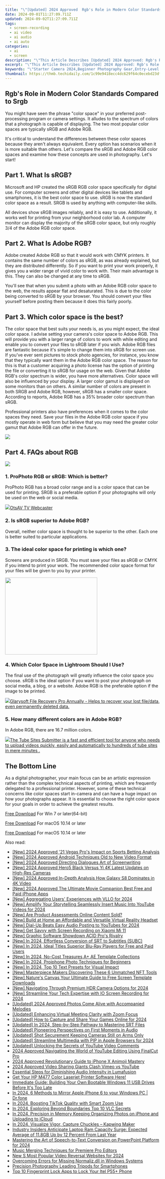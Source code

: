 ```yaml
---
title: "\"[Updated] 2024 Approved  Rgb's Role in Modern Color Standards Compared to Srgb\""
date: 2024-09-01T11:27:09.711Z
updated: 2024-09-02T11:27:09.711Z
tags: 
  - screen-recording
  - ai video
  - ai audio
  - ai auto
categories: 
  - ai
  - screen
description: "\"This Article Describes [Updated] 2024 Approved: Rgb's Role in Modern Color Standards Compared to Srgb\""
excerpt: "\"This Article Describes [Updated] 2024 Approved: Rgb's Role in Modern Color Standards Compared to Srgb\""
keywords: "\"Starter Camera 2024,Beginner Photography Gear,Entry-Level Cameras,Start Photography 2024,Budget DSLRs 2024,Compact Mirrorless 2024,Affordable Digital SLR\""
thumbnail: https://thmb.techidaily.com/1c99e9418ecc4dc629f64c0ecebd23df13aefb6fa3c20ff530d506800c2c3a64.jpg
---
```


## Rgb's Role in Modern Color Standards Compared to Srgb

You might have seen the phrase "color space" in your preferred post-processing program or camera settings. It alludes to the spectrum of colors that a photograph is capable of displaying. The two most popular color spaces are typically sRGB and Adobe RGB.

It's critical to understand the differences between these color spaces because they aren't always equivalent. Every option has scenarios when it is more suitable than others. Let's compare the sRGB and Adobe RGB color spaces and examine how these concepts are used in photography. Let's start!

## Part 1\. What Is sRGB?

Microsoft and HP created the sRGB RGB color space specifically for digital use. For computer screens and other digital devices like tablets and smartphones, it is the best color space to use. sRGB is now the standard color space as a result. SRGB is used by anything with computer-like skills.

All devices show sRGB images reliably, and it is easy to use. Additionally, it works well for printing from your neighborhood color lab. A computer monitor can display the majority of the sRGB color space, but only roughly 3/4 of the Adobe RGB color space.

## Part 2\. What Is Adobe RGB?

Adobe created Adobe RGB so that it would work with CMYK printers. It contains the same number of colors as sRGB, as was already explained, but they are distributed differently. So if you want to print your work properly, it gives you a wider range of vivid color to work with. Their main advantage is this. They can also be changed at any time to sRGB.

You'll see that when you submit a photo with an Adobe RGB color space to the web, the results appear flat and desaturated. This is due to the color being converted to sRGB by your browser. You should convert your files yourself before posting them because it does this fairly poorly.

## Part 3\. Which color space is the best?

The color space that best suits your needs is, as you might expect, the ideal color space. I advise setting your camera's color space to Adobe RGB. This will provide you with a larger range of colors to work with while editing and enable you to convert your files to sRGB later if you wish. Adobe RGB files are fantastic because it's simple to change them into sRGB for screen use. If you've ever sent pictures to stock photo agencies, for instance, you know that they typically want them in the Adobe RGB color space. The reason for this is that a customer acquiring a photo license has the option of printing the file or converting it to sRGB for usage on the web. Given that Adobe RGB's color spectrum is wider, you have more alternatives. Color space will also be influenced by your display. A larger color gamut is displayed on some monitors than on others. A similar number of colors are present in both SRGB and Adobe RGB, however, sRGB has a smaller color space. According to reports, Adobe RGB has a 35% broader color spectrum than sRGB.

Professional printers also have preferences when it comes to the color spaces they need. Save your files in the Adobe RGB color space if you mostly operate in web form but believe that you may need the greater color gamut that Adobe RGB can offer in the future.

<!-- affiliate ads begin -->
<a href="https://secure.2checkout.com/order/checkout.php?PRODS=45152835&QTY=1&AFFILIATE=108875&CART=1"><img src="https://download.terabyteunlimited.com/banners/ad_800x450_d.jpg" border="0"></a>
<!-- affiliate ads end -->
## Part 4\. FAQs about RGB

<!-- affiliate ads begin -->
<a href="https://store.revouninstaller.com/order/checkout.php?PRODS=28010250&QTY=1&AFFILIATE=108875&CART=1"><img src="https://secure.avangate.com/images/merchant/4282ec8de8c9be897e7aff4aa231b1a4/336__280a.jpg" border="0"></a>
<!-- affiliate ads end -->
### 1\. ProPhoto RGB or sRGB: Which is better?

ProPhoto RGB has a broad color range and is a color space that can be used for printing. SRGB is a preferable option if your photographs will only be used on the web or social media.

<!-- affiliate ads begin -->
<a href="https://otszone.ots7.com/order/checkout.php?PRODS=4713324&QTY=1&AFFILIATE=108875&CART=1"><img src="https://green.ots7.com/screenshots/OtsAV/OtsAVTV1.90-300x188.jpg" border="0">OtsAV TV Webcaster</a>
<!-- affiliate ads end -->
### 2\. Is sRGB superior to Adobe RGB?

Overall, neither color space is thought to be superior to the other. Each one is better suited to particular applications.

### 3\. The ideal color space for printing is which one?

Screens are produced in SRGB. You must save your files as sRGB or CMYK if you intend to print your work. The recommended color space format for your files will be given to you by your printer.

<!-- affiliate ads begin -->
<a href="https://printrendy.pxf.io/c/5597632/1453719/17020" target="_top" id="1453719"><img src="//a.impactradius-go.com/display-ad/17020-1453719" border="0" alt="" width="300" height="250"/></a><img height="0" width="0" src="https://imp.pxf.io/i/5597632/1453719/17020" style="position:absolute;visibility:hidden;" border="0" />
<!-- affiliate ads end -->
### 4\. Which Color Space in Lightroom Should I Use?

The final use of the photograph will greatly influence the color space you choose. sRGB is the ideal option if you want to post your photograph on social media, a blog, or a website. Adobe RGB is the preferable option if the image to be printed.

<!-- affiliate ads begin -->
<a href="https://order.glarysoft.com/order/checkout.php?PRODS=35504869&QTY=1&AFFILIATE=108875&CART=1"><img src="https://secure.avangate.com/images/merchant/6734fa703f6633ab896eecbdfad8953a/products/1_FR-200-1.png" border="0">Glarysoft File Recovery Pro Annually -  Helps to recover your lost file/data, even permanently deleted data. 
</a>
<!-- affiliate ads end -->
### 5\. How many different colors are in Adobe RGB?

In Adobe RGB, there are 16.7 million colors.

<!-- affiliate ads begin -->
<a href="https://secure.2checkout.com/order/checkout.php?PRODS=4531356&QTY=1&AFFILIATE=108875&CART=1"><img src="https://secure.avangate.com/images/merchant/8fdd149fcaa7058caccc9c4ad5b0d89a/products/tss-box.JPG" border="0">The Tube Sites Submitter is a fast and efficient tool for anyone who needs to upload videos quickly, easily and automatically to hundreds of tube sites in mere minutes . </a>
<!-- affiliate ads end -->
## The Bottom Line

As a digital photographer, your main focus can be an artistic expression rather than the complex technical aspects of printing, which are frequently delegated to a professional printer. However, some of these technical concerns like color spaces start in-camera and can have a huge impact on how your photographs appear. It is essential to choose the right color space for your goals in order to achieve the greatest results.

[Free Download](https://tools.techidaily.com/wondershare/filmora/download/) For Win 7 or later(64-bit)

[Free Download](https://tools.techidaily.com/wondershare/filmora/download/) For macOS 10.14 or later

[Free Download](https://tools.techidaily.com/wondershare/filmora/download/) For macOS 10.14 or later

<ins class="adsbygoogle"
     style="display:block"
     data-ad-format="autorelaxed"
     data-ad-client="ca-pub-7571918770474297"
     data-ad-slot="1223367746"></ins>

<ins class="adsbygoogle"
     style="display:block"
     data-ad-format="autorelaxed"
     data-ad-client="ca-pub-7571918770474297"
     data-ad-slot="1223367746"></ins>



<ins class="adsbygoogle"
     style="display:block"
     data-ad-client="ca-pub-7571918770474297"
     data-ad-slot="8358498916"
     data-ad-format="auto"
     data-full-width-responsive="true"></ins>


<span class="atpl-alsoreadstyle">Also read:</span>
<div><ul>
<li><a href="https://fox-info.techidaily.com/new-2024-approved-21-vegas-pros-impact-on-sports-betting-analysis/"><u>[New] 2024 Approved  '21 Vegas Pro's Impact on Sports Betting Analysis</u></a></li>
<li><a href="https://fox-info.techidaily.com/new-2024-approved-android-techniques-old-to-new-video-format/"><u>[New] 2024 Approved  Android Techniques  Old to New Video Format</u></a></li>
<li><a href="https://article-posts.techidaily.com/new-2024-approved-directing-dialogues-art-of-screenwriting/"><u>[New] 2024 Approved  Directing Dialogues  Art of Screenwriting</u></a></li>
<li><a href="https://fox-info.techidaily.com/new-2024-approved-hero5-black-versus-yi-4k-latest-updates-on-high-res-cameras/"><u>[New] 2024 Approved  Hero5 Black Versus Yi 4K  Latest Updates on High-Res Cameras</u></a></li>
<li><a href="https://fox-info.techidaily.com/new-2024-approved-in-depth-analysis-how-galaxy-s8-dominates-in-4k-video/"><u>[New] 2024 Approved  In-Depth Analysis  How Galaxy S8 Dominates in 4K Video</u></a></li>
<li><a href="https://fox-info.techidaily.com/new-2024-approved-the-ultimate-movie-companion-best-free-and-paid-iphone-apps/"><u>[New] 2024 Approved  The Ultimate Movie Companion  Best Free and Paid iPhone Apps</u></a></li>
<li><a href="https://fox-info.techidaily.com/new-aggregating-users-experiences-with-vllo-for-2024/"><u>[New] Aggregating Users' Experiences with VLLO for 2024</u></a></li>
<li><a href="https://youtube-webster.techidaily.com/mplify-your-storytelling-seamlessly-insert-music-into-youtube-videos-for-2024/"><u>[New] Amplify Your Storytelling  Seamlessly Insert Music Into YouTube Videos for 2024</u></a></li>
<li><a href="https://fox-info.techidaily.com/new-are-product-assessments-online-content-sold/"><u>[New] Are Product Assessments Online Content Sold?</u></a></li>
<li><a href="https://fox-info.techidaily.com/new-build-at-home-an-affordable-and-versatile-virtual-reality-headset/"><u>[New] Build at Home an Affordable and Versatile Virtual Reality Headset</u></a></li>
<li><a href="https://youtube-blog.techidaily.com/ial-up-beats-easy-audio-posting-to-youtubes-for-2024/"><u>[New] Dial-Up Beats  Easy Audio Posting to YouTubes for 2024</u></a></li>
<li><a href="https://remote-screen-capture.techidaily.com/new-get-savvy-with-screen-recording-on-xiaomi-mi-11/"><u>[New] Get Savvy with Screen Recording on Xiaomi Mi 11</u></a></li>
<li><a href="https://fox-info.techidaily.com/new-graphic-software-showdown-acid-pros-rivalry/"><u>[New] Graphic Software Showdown  ACID Pro's Rivalry</u></a></li>
<li><a href="https://fox-info.techidaily.com/new-in-2024-effortless-conversion-of-srt-to-subtitles-subc/"><u>[New] In 2024, Effortless Conversion of SRT to Subtitles (SUBC)</u></a></li>
<li><a href="https://fox-info.techidaily.com/new-in-2024-ideal-titles-superior-blu-ray-players-for-free-and-paid-users/"><u>[New] In 2024, Ideal Titles  Superior Blu-Ray Players for Free and Paid Users</u></a></li>
<li><a href="https://fox-info.techidaily.com/new-in-2024-no-cost-treasures-aplus-ae-template-collections/"><u>[New] In 2024, No-Cost Treasures  A+ AE Template Collections</u></a></li>
<li><a href="https://fox-info.techidaily.com/new-in-2024-proiphone-photo-techniques-for-beginners/"><u>[New] In 2024, Proiphone Photo Techniques for Beginners</u></a></li>
<li><a href="https://fox-info.techidaily.com/new-in-2024-top-10-text-presets-for-visual-impact/"><u>[New] In 2024, Top 10 Text Presets for Visual Impact</u></a></li>
<li><a href="https://fox-info.techidaily.com/new-masterpiece-makers-discovering-these-6-unmatched-nft-tools/"><u>[New] Masterpiece Makers  Discovering These 6 Unmatched NFT Tools</u></a></li>
<li><a href="https://fox-info.techidaily.com/new-natures-canvas-your-ultimate-guide-to-free-screen-template-downloads/"><u>[New] Nature's Canvas  Your Ultimate Guide to Free Screen Template Downloads</u></a></li>
<li><a href="https://fox-info.techidaily.com/new-navigating-through-premium-hdr-camera-options-for-2024/"><u>[New] Navigating Through Premium HDR Camera Options for 2024</u></a></li>
<li><a href="https://desktop-recording.techidaily.com/new-streamline-your-tech-expertise-with-io-screen-recording-for-2024/"><u>[New] Streamline Your Tech Expertise with IO Screen Recording for 2024</u></a></li>
<li><a href="https://fox-info.techidaily.com/updated-2024-approved-photos-come-alive-with-accompanied-melodies/"><u>[Updated] 2024 Approved  Photos Come Alive with Accompanied Melodies</u></a></li>
<li><a href="https://fox-info.techidaily.com/updated-enhancing-virtual-meeting-clarity-with-zoom-focus/"><u>[Updated] Enhancing Virtual Meeting Clarity with Zoom Focus</u></a></li>
<li><a href="https://remote-screen-capture.techidaily.com/updated-how-to-capture-and-share-your-games-online-for-2024/"><u>[Updated] How to Capture and Share Your Games Online for 2024</u></a></li>
<li><a href="https://fox-info.techidaily.com/updated-in-2024-step-by-step-pathway-to-mastering-srt-files/"><u>[Updated] In 2024, Step-by-Step Pathway to Mastering SRT Files</u></a></li>
<li><a href="https://fox-info.techidaily.com/updated-pioneering-perspectives-on-first-moments-in-audio/"><u>[Updated] Pioneering Perspectives on First Moments in Audio</u></a></li>
<li><a href="https://facebook-video-share.techidaily.com/updated-shot-securement-keeping-cameras-still-on-arms-only/"><u>[Updated] Shot Securement  Keeping Cameras Still on Arms Only</u></a></li>
<li><a href="https://fox-info.techidaily.com/updated-streamline-multimedia-with-pip-in-apple-browsers-for-2024/"><u>[Updated] Streamline Multimedia with PIP in Apple Browsers for 2024</u></a></li>
<li><a href="https://fox-info.techidaily.com/updated-unlocking-the-secrets-of-youtube-video-comments/"><u>[Updated] Unlocking the Secrets of YouTube Video Comments</u></a></li>
<li><a href="https://youtube-help.techidaily.com/2024-approved-navigating-the-world-of-youtube-editing-using-finalcut-pro/"><u>2024 Approved  Navigating the World of YouTube Editing Using FinalCut Pro</u></a></li>
<li><a href="https://extra-approaches.techidaily.com/2024-approved-revolutionary-guide-to-iphone-x-animoji-mastery/"><u>2024 Approved  Revolutionary Guide to iPhone X Animoji Mastery</u></a></li>
<li><a href="https://facebook-record-videos.techidaily.com/2024-approved-video-sharing-giants-clash-vimeo-vs-youtube/"><u>2024 Approved  Video Sharing Giants Clash  Vimeo vs YouTube</u></a></li>
<li><a href="https://extra-lessons.techidaily.com/essential-steps-for-diminishing-audio-intensity-in-lumafusion/"><u>Essential Steps for Diminishing Audio Intensity in Lumafusion</u></a></li>
<li><a href="https://hardware-updates.techidaily.com/get-your-hp-m477-color-laserjet-printer-software-here/"><u>Get Your HP M477 Color Laserjet Printer Software Here!</u></a></li>
<li><a href="https://tech-recovery.techidaily.com/immediate-guide-building-your-own-bootable-windows-11-usb-drives-before-its-too-late/"><u>Immediate Guide: Building Your Own Bootable Windows 11 USB Drives Before It's Too Late</u></a></li>
<li><a href="https://screen-mirror.techidaily.com/in-2024-6-methods-to-mirror-apple-iphone-6-to-your-windows-pc-drfone-by-drfone-ios/"><u>In 2024, 6 Methods to Mirror Apple iPhone 6 to your Windows PC | Dr.fone</u></a></li>
<li><a href="https://extra-resources.techidaily.com/in-2024-boosting-tiktok-quality-with-smart-zoom-use/"><u>In 2024, Boosting TikTok Quality with Smart Zoom Use</u></a></li>
<li><a href="https://fox-info.techidaily.com/in-2024-exploring-beyond-boundaries-top-10-vlc-secrets/"><u>In 2024, Exploring Beyond Boundaries  Top 10 VLC Secrets</u></a></li>
<li><a href="https://fox-info.techidaily.com/in-2024-precision-in-memory-keeping-organizing-photos-on-iphone-and-uploading-to-icloud/"><u>In 2024, Precision in Memory Keeping  Organizing Photos on iPhone and Uploading to iCloud</u></a></li>
<li><a href="https://fox-info.techidaily.com/in-2024-visualize-vigor-capture-chuckles-kapwing-maker/"><u>In 2024, Visualize Vigor, Capture Chuckles – Kapwing Maker</u></a></li>
<li><a href="https://hardware-help.techidaily.com/industry-insiders-anticipate-laptop-ram-capacity-surge-expected-average-of-118gb-up-by-12-percent-from-last-year/"><u>Industry Insiders Anticipate Laptop Ram Capacity Surge: Expected Average of 11.8GB Up by 12 Percent From Last Year</u></a></li>
<li><a href="https://fox-info.techidaily.com/mastering-the-art-of-speech-to-text-conversion-on-powerpoint-platform-for-2024/"><u>Mastering the Art of Speech-to-Text Conversion on PowerPoint Platform for 2024</u></a></li>
<li><a href="https://fox-info.techidaily.com/music-merging-techniques-for-premiere-pro-editors/"><u>Music Merging Techniques for Premiere Pro Editors</u></a></li>
<li><a href="https://ai-driven-video-production.techidaily.com/new-s-most-popular-video-reversal-websites-for-2024/"><u>New S Most Popular Video Reversal Websites for 2024</u></a></li>
<li><a href="https://technical-tips.techidaily.com/overcoming-errors-for-missing-normalizdll-in-windows-systems/"><u>Overcoming Errors for Missing Normaliz.dll in Windows Systems</u></a></li>
<li><a href="https://fox-info.techidaily.com/precision-photography-leading-tripods-for-smartphones/"><u>Precision Photography  Leading Tripods for Smartphones</u></a></li>
<li><a href="https://unlock-android.techidaily.com/top-10-fingerprint-lock-apps-to-lock-your-itel-p55plus-phone-by-drfone-android/"><u>Top 10 Fingerprint Lock Apps to Lock Your Itel P55+ Phone</u></a></li>
</ul></div>
